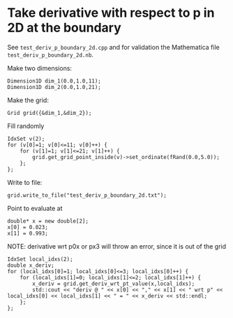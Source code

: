 # Take derivative with respect to p in 2D at the boundary

See `test_deriv_p_boundary_2d.cpp` and for validation the Mathematica file `test_deriv_p_boundary_2d.nb`.

Make two dimensions:
```
Dimension1D dim_1(0.0,1.0,11);
Dimension1D dim_2(0.0,1.0,21);
```

Make the grid:
```
Grid grid({&dim_1,&dim_2});
```

Fill randomly
```
IdxSet v(2);
for (v[0]=1; v[0]<=11; v[0]++) {
	for (v[1]=1; v[1]<=21; v[1]++) {
		grid.get_grid_point_inside(v)->set_ordinate(fRand(0.0,5.0));
	};
};
```

Write to file:
```
grid.write_to_file("test_deriv_p_boundary_2d.txt");
```

Point to evaluate at
```
double* x = new double[2];
x[0] = 0.023;
x[1] = 0.993;
```

NOTE: derivative wrt p0x or px3 will throw an error, since it is out of the grid
```
IdxSet local_idxs(2);
double x_deriv;
for (local_idxs[0]=1; local_idxs[0]<=3; local_idxs[0]++) {
	for (local_idxs[1]=0; local_idxs[1]<=2; local_idxs[1]++) {
		x_deriv = grid.get_deriv_wrt_pt_value(x,local_idxs);
		std::cout << "deriv @ " << x[0] << "," << x[1] << " wrt p" << local_idxs[0] << local_idxs[1] << " = " << x_deriv << std::endl;
	};
};
```